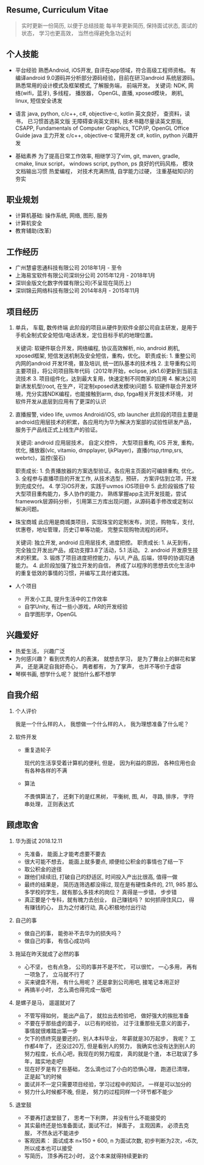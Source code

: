 
## Resume, Curriculum Vitae
> 实时更新一份简历,  以便于总结技能
> 每半年更新简历, 保持面试状态, 面试的状态， 学习也更高效， 当然也得避免急功近利
 
## 个人技能
- 平台经验
    熟悉Android, iOS开发, 自评在app领域，符合高级工程师资格。
    有编译android 9.0源码并分析部分源码经验，目前在研习android 系统层源码。 
    熟悉常用的设计模式及框架模式, 了解服务端， 前端开发。
    关键词: NDK, 网络(wifi，蓝牙), 多线程， 播放器， OpenGL, 直播, xposed模块， 刷机, linux, 短信安全诱发

- 语言 
    java, python, c/c++, c#, objective-c, kotlin
    英文良好， 查资料，读书， 已习惯首选英文版 
    无障碍查询英文资料, 技术书籍尽量读英文原版, CSAPP, Fundamentals of Computer Graphics, TCP/IP, OpenGL Office Guide
    java 主力开发
    c/c++, objective-c 常用开发
    c#, kotlin, python 兴趣开发

- 基础素养
    为了提高日常工作效率, 相继学习了vim, git, maven, gradle, cmake, linux script， windows script, python, ps
    良好的代码风格， 模块文档输出习惯
    热爱编程， 对技术充满热情, 自学能力过硬， 注重基础知识的夯实


## 职业规划
- 计算机基础: 操作系统, 网络, 图形, 服务
- 计算机安全
- 教育辅助(改革)

## 工作经历
- 广州慧睿思通科技有限公司 2018年1月 - 至令
- 上海易宝软件有限公司深圳分公司 2015年12月 - 2018年1月
- 深圳金版文化数字传媒有限公司(不呈现在简历上)
- 深圳锦云网络科技有限公司 2014年8月 - 2015年11月

## 项目经历
1. 单兵， 车载,  数传终端
    此阶段的项目从硬件到软件全部公司自主研发，是用于手机全制式安全短信/电话诱发，定位目标手机的地理位置。

    关键词: 
        软硬件联合开发，网络编程, 协议高效解析, nio, android 刷机, xposed框架, 短信发送机制及安全短信，重构，优化。
    职责成长:
        1. 重整公司内网的android 开发环境，普及培训, 统一团队基本的技术栈
        2. 主导重构公司主要项目，将公司项目陈年代码（2012年开始，eclipse, jdk1.6)更新到当前主流技术
        3. 项目组件化，达到最大复用，快速定制不同商家的应用
        4. 解决公司新诱发机型(root, 在生产，可定制xposed诱发模块)问题
        5. 软硬件联合开发环境，充分实践NDK编程，也能接触到arm, dsp, fpga相关开发技术环境， 对软件开发从底层到应用有了更深的认识

2. 直播报警, video life, uvmos Android/iOS, stb launcher
    此阶段的项目主要是android应用层技术的积累，各应用均为华为解决方案部的试验性研发产品， 服务于产品线正式上线生产的验证。

    关键词:
        android 应用层技术， 自定义控件， 大型项目重构, iOS 开发, 重构，优化, 播放器(vlc, vitamio, dmpplayer, IjkPlayer)，直播(rtsp,rtmp,srs, webrtc)，监控(萤石)

    职责成长:
        1. 负责播放器的方案选型验证。各应用主页面的可编排重构, 优化。
        3. 全程参与直播项目的开发工作, 从技术选型，预研， 方案评估到立项，开发到完成交付。 
        4. 学习iOS开发，实践于uvmos iOS项目中
        5. 此阶段锻炼了较大型项目重构能力，多人协作的能力， 熟练掌握app主流开发技能，尝试framework层源码分析， 引用第三方库出现问题，从源码着手修改或定制以解决问题。

- 珠宝商城
    此应用是商城类项目，实现珠宝的定制发布，浏览，购物车，支付, 优惠卷，地址管理，历史订单等功能， 完整实现购物流程的闭环。

    关键词:
        独立开发, android 应用层技术, 进度把控。 
    职责成长:
        1. 从无到有，完全独立开发出产品，成功支撑3.8了活动，5.1 活动。
        2. android 开发原生技术的积累。
        3. 锻炼了项目进度把控能力，与UI, 产品, 后端，领导的协调沟通能力。
        4. 此阶段加强了独立开发的自信， 养成了以程序的思想去优化生活中的重复低效的事情的习惯，并编写工具付诸实践。 

- 人个项目
    * 开发小工具, 提升生活中的工作效率
    * 自学Unity, 有过一些小游戏，AR的开发经验
    * 自学图形学，OpenGL

## 兴趣爱好
- 热爱生活， 兴趣广泛
- 为何感兴趣？ 看到优秀的人的表演， 就想去学习， 是为了舞台上的鲜花和掌声， 还是满足自我好奇心， 两者都有， 为了掌声， 也并不等价于虚容
- 琴棋书画, 想学什么呢？ 就怕什么都不想学

## 自我介绍
1. 个人评价

    我是一个什么样的人， 我想做一个什么样的人， 我为理想准备了什么呢？

2. 软件开发
    - 重复造轮子

        现代的生活享受着计算机的便利, 但是， 因为利益的原因， 各种应用也会有各种各样的不满
    - 算法

        不畏惧算法了， 还剩下的是红黑树， 平衡树, 图, AI， 寻路, 排序， 字符串处理， 正则表达式

## 顾虑取舍
1. 华为面试 2018.12.11
    - 先准备， 能面上才能考虑要不要去
    - 很大可能不想去， 能面上就多要点, 顺便给公积金的事情也了结一下
    - 取公积金的途径
    - 跟他们续续旧, 打破自己的舒适区,  时间投入产出比很高, 值得一做
    - 最终的结果是， 简历连筛选都没得过, 现在是有硬性条件的, 211, 985 那么多学校的学生，就有那么多技术的岗位？ 真得是一步错， 步步错 
    - 真正要是个专科，就有魄力去创业， 自己赚钱吗？ 如何抓得住风口， 得有赚钱的心， 且为之付诸行动, 真心积极地付出行动

2. 自己的事 
    - 做自己的事， 能弥补不去华为的损失吗？
    - 做自己的事， 有信心成功吗

3. 拖延在昨天就成了必然的事
    - 心不坚， 也有点急， 公司的事并不是不忙， 可以很忙， 一心多用， 再有一项急了， 立马就不行了
    - 买来键盘不用， 有什么用呢？ 还是拿到公司用吧, 接笔记本用正好
    - 再搞半小时， 怎么滴也得完成一版吧

4. 是螺子是马， 遛遛就对了
    - 不管写得如何， 能出产品了， 就拉出去检验吧， 做好强大的挨批准备
    - 不要在乎那些虚的面子， 以已有的经验， 过于注重那些无意义的面子， 事情就很难踏出第一步
    - 欠下的债终究是要还的，别人本科毕业， 年薪就是30万起步， 我呢？ 工作都4年了， 还没过20万, 但是看别人的努力， 我确实也没有达到别人的努力程度，长点心吧，我现在的努力程度， 真的就是个渣， 本已耽误了多年，踏实地走吧!
    - 现在好歹是有了些基础， 怎么滴也过了小白的恐惧心理， 跑道已清理， 正是起飞的时候 
    - 面试并不一定只需要项目经验，学习过程中的知识， 一样是可以加分的
    - 努力什么时候都不晚, 但是， 努力的过程同样一个环节都不能少

5. 退堂鼓
    - 不要再打退堂鼓了， 思考一下利弊， 并没有什么不能接受的
    - 其实最终还是怕准备面试，面试不过， 掉面子， 主观因素， 必须去克服， 不然永远不能进步
    - 客观因素： 面试成本 n×150 + 600, n 为面试次数, 初步判断为2次，`<`6次, 所以成本也可以接受
    - 写简历， 顶多再花2小时， 这个本来就得持续更新的

